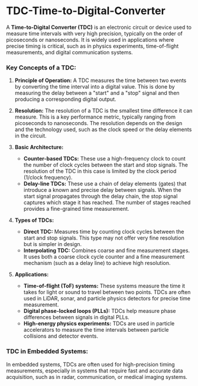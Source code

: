 # TDC-Time-to-Digital-Converter
A **Time-to-Digital Converter (TDC)** is an electronic circuit or device used to measure time intervals with very high precision, typically on the order of picoseconds or nanoseconds. It is widely used in applications where precise timing is critical, such as in physics experiments, time-of-flight measurements, and digital communication systems.

### Key Concepts of a TDC:

1. **Principle of Operation:**
   A TDC measures the time between two events by converting the time interval into a digital value. This is done by measuring the delay between a "start" and a "stop" signal and then producing a corresponding digital output.

2. **Resolution:**
   The resolution of a TDC is the smallest time difference it can measure. This is a key performance metric, typically ranging from picoseconds to nanoseconds. The resolution depends on the design and the technology used, such as the clock speed or the delay elements in the circuit.

3. **Basic Architecture:**
   - **Counter-based TDCs:** These use a high-frequency clock to count the number of clock cycles between the start and stop signals. The resolution of the TDC in this case is limited by the clock period (1/clock frequency).
   - **Delay-line TDCs:** These use a chain of delay elements (gates) that introduce a known and precise delay between signals. When the start signal propagates through the delay chain, the stop signal captures which stage it has reached. The number of stages reached provides a fine-grained time measurement.

4. **Types of TDCs:**
   - **Direct TDC:** Measures time by counting clock cycles between the start and stop signals. This type may not offer very fine resolution but is simpler in design.
   - **Interpolating TDC:** Combines coarse and fine measurement stages. It uses both a coarse clock cycle counter and a fine measurement mechanism (such as a delay line) to achieve high resolution.

5. **Applications:**
   - **Time-of-flight (ToF) systems:** These systems measure the time it takes for light or sound to travel between two points. TDCs are often used in LiDAR, sonar, and particle physics detectors for precise time measurement.
   - **Digital phase-locked loops (PLLs):** TDCs help measure phase differences between signals in digital PLLs.
   - **High-energy physics experiments:** TDCs are used in particle accelerators to measure the time intervals between particle collisions and detector events.

### TDC in Embedded Systems:
In embedded systems, TDCs are often used for high-precision timing measurements, especially in systems that require fast and accurate data acquisition, such as in radar, communication, or medical imaging systems.


